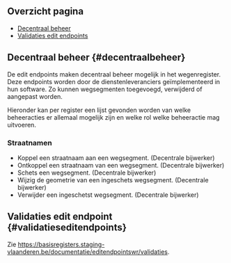 ## Overzicht pagina
* [Decentraal beheer](#decentraalbeheer)
* [Validaties edit endpoints](#validatieseditendpoints)

## Decentraal beheer {#decentraalbeheer}

De edit endpoints maken decentraal beheer mogelijk in het wegenregister. Deze endpoints worden door de dienstenleveranciers geïmplementeerd in hun software. Zo kunnen wegsegmenten toegevoegd, verwijderd of aangepast worden. 

Hieronder kan per register een lijst gevonden worden van welke beheeracties er allemaal mogelijk zijn en welke rol welke beheeractie mag uitvoeren.

### Straatnamen
* Koppel een straatnaam aan een wegsegment. (Decentrale bijwerker)
* Ontkoppel een straatnaam van een wegsegment. (Decentrale bijwerker)
* Schets een wegsegment. (Decentrale bijwerker)
* Wijzig de geometrie van een ingeschets wegsegment. (Decentrale bijwerker)
* Verwijder een ingeschetst wegsegment. (Decentrale bijwerker)

 ## Validaties edit endpoint {#validatieseditendpoints}
 
Zie https://basisregisters.staging-vlaanderen.be/documentatie/editendpointswr/validaties.
